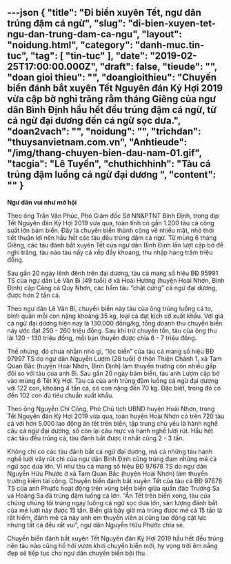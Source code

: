 ---json
{
    "title": "Đi biển xuyên Tết, ngư dân trúng đậm cá ngừ",
    "slug": "di-bien-xuyen-tet-ngu-dan-trung-dam-ca-ngu",
    "layout": "noidung.html",
    "category": "danh-muc.tin-tuc",
    "tag": [
        "tin-tuc"
    ],
    "date": "2019-02-25T17:00:00.000Z",
    "draft": false,
    "tieude": "",
    "doan gioi thieu": "",
    "doangioithieu": "Chuyến biển đánh bắt xuyên Tết Nguyên đán Kỷ Hợi 2019 vừa cập bờ nghỉ trăng rằm tháng Giêng của ngư dân Bình Định hầu hết đều trúng đậm cá ngừ, từ cá ngừ đại dương đến cá ngừ sọc dưa.",
    "doan2vach": "",
    "noidung": "",
    "trichdan": "thuysanvietnam.com.vn",
    "Anhtieude": "/img/thang-chuyen-bien-dau-nam-01.gif",
    "tacgia": "Lê Tuyến",
    "chuthichhinh": "Tàu cá trúng đậm luồng cá ngừ đại dương ",
    "__content__": ""
}
---
<p><strong>Ngư d&acirc;n vui như mở hội</strong></p>

<p>Theo &ocirc;ng Trần Văn Ph&uacute;c, Ph&oacute; Gi&aacute;m đốc Sở NN&amp;PTNT B&igrave;nh Định, trong dịp Tết Nguy&ecirc;n đ&aacute;n Kỷ Hợi 2019 vừa qua, to&agrave;n tỉnh c&oacute; gần 1.200 t&agrave;u c&aacute; c&ocirc;ng suất lớn b&aacute;m biển. Đ&acirc;y l&agrave; chuyến biển th&agrave;nh c&ocirc;ng về nhiều mặt, nhờ thời tiết thuận lợi n&ecirc;n hầu hết c&aacute;c t&agrave;u đều tr&uacute;ng đậm c&aacute; ngừ. Từ m&ugrave;ng 6 th&aacute;ng Gi&ecirc;ng, c&aacute;c t&agrave;u đ&aacute;nh bắt xuy&ecirc;n Tết của ngư d&acirc;n B&igrave;nh Định lần lượt cập bờ để nghỉ trăng, t&agrave;u n&agrave;o t&agrave;u nấy c&aacute; xếp đầy khoang, thu nhập h&agrave;ng trăm triệu đồng.</p>

<p>Sau gần 20 ng&agrave;y l&ecirc;nh đ&ecirc;nh tr&ecirc;n đại dương, t&agrave;u c&aacute; mang số hiệu BĐ 95991 TS của ngư d&acirc;n L&ecirc; Văn Bi (49 tuổi) ở x&atilde; Ho&agrave;i Hương (huyện Ho&agrave;i Nhơn, B&igrave;nh Định) cập Cảng c&aacute; Quy Nhơn, c&aacute;c hầm t&agrave;u &ldquo;chật cứng&rdquo; c&aacute; ngừ đại dương, được hơn 2 tấn c&aacute;.</p>

<p>Theo ngư d&acirc;n L&ecirc; Văn Bi, chuyến biển n&agrave;y t&agrave;u của &ocirc;ng tr&uacute;ng luồng c&aacute; to, b&igrave;nh qu&acirc;n mỗi con nặng khoảng 35 kg, loại c&aacute; đạt k&iacute;ch cỡ xuất khẩu. Với gi&aacute; c&aacute; ngừ đại dương hiện nay l&agrave; 130.000 đồng/kg, tổng doanh thu chuyến biển n&agrave;y ước đạt 250 - 260 triệu đồng. Sau khi trừ chuyến tổn, t&agrave;u của &ocirc;ng thu l&atilde;i 120 - 130 triệu đồng, mỗi bạn thuyền được chia 6 - 7 triệu đồng.</p>

<p>Thế nhưng, đ&oacute; chưa nhằm nh&ograve; g&igrave;, &ldquo;lộc biển&rdquo; của t&agrave;u c&aacute; mang số hiệu BĐ 97997 TS do ngư d&acirc;n Nguyễn Lượm (28 tuổi) ở th&ocirc;n Thiện Ch&aacute;nh 1, x&atilde; Tam Quan Bắc (huyện Ho&agrave;i Nhơn, B&igrave;nh Định) l&agrave;m thuyền trưởng c&ograve;n nhiều gấp đ&ocirc;i so với t&agrave;u của anh Bi. Sau gần 20 ng&agrave;y b&aacute;m biển, t&agrave;u anh Lượm cập bờ v&agrave;o m&ugrave;ng 6 Tết Kỷ Hợi. T&agrave;u c&aacute; của anh tr&uacute;ng đậm luồng c&aacute; ngừ đại dương với 122 con, khoảng 4 tấn c&aacute;, c&oacute; con nặng đến 70 kg. Đặc biệt, trong đ&oacute; c&oacute; đến 102 con đủ ti&ecirc;u chuẩn xuất khẩu.</p>

<p>Theo &ocirc;ng Nguyễn Ch&iacute; C&ocirc;ng, Ph&oacute; Chủ tịch UBND huyện Ho&agrave;i Nhơn, trong Tết Nguy&ecirc;n đ&aacute;n Kỷ Hợi 2019 vừa qua, to&agrave;n huyện Ho&agrave;i Nhơn c&oacute; tr&ecirc;n 720 t&agrave;u c&aacute; với hơn 5.000 lao động ăn tết tr&ecirc;n biển, tập trung chủ yếu l&agrave; h&agrave;nh nghề c&acirc;u c&aacute; ngừ đại dương, số c&ograve;n lại c&acirc;u mực v&agrave; h&agrave;nh nghề lưới r&uacute;t. Hầu hết c&aacute;c t&agrave;u đều tr&uacute;ng c&aacute;, t&agrave;u đ&aacute;nh bắt được &iacute;t nhất cũng 2 - 3 tấn.</p>

<p>Kh&ocirc;ng chỉ c&oacute; c&aacute;c t&agrave;u đ&aacute;nh bắt c&aacute; ngừ đại dương, m&agrave; cả những t&agrave;u h&agrave;nh nghề lưới v&acirc;y r&uacute;t ch&igrave; của ngư d&acirc;n B&igrave;nh Định cũng tr&uacute;ng đạm những mẻ c&aacute; ngừ sọc dưa lớn. V&iacute; như t&agrave;u c&aacute; mang số hiệu BĐ 97678 TS do ngư d&acirc;n Nguyễn Hữu Phước ở x&atilde; Tam Quan Bắc (huyện Ho&agrave;i Nhơn) l&agrave;m thuyền trưởng ki&ecirc;m t&agrave;i c&ocirc;ng. Chuyến biển đ&aacute;nh bắt xuy&ecirc;n Tết của t&agrave;u c&aacute; BĐ 97678 TS của anh Phước hoạt động tr&ecirc;n v&ugrave;ng biển biển giữa quần đảo Trường Sa v&agrave; Ho&agrave;ng Sa đ&atilde; tr&uacute;ng đậm luồng c&aacute; lớn. &ldquo;Ăn Tết tr&ecirc;n biển xong, t&agrave;u của ch&uacute;ng ch&uacute;ng t&ocirc;i tr&uacute;ng ngay luồng c&aacute; ngừ sọc dưa lớn, sản lượng đ&aacute;nh bắt của mẻ lưới n&agrave;y được 15 tấn. Biển giả b&acirc;y giờ m&agrave; tr&uacute;ng được mẻ c&aacute; 15 tấn l&agrave; rất hiếm, đ&aacute;nh mẻ c&aacute; n&agrave;y anh em thuyền vi&ecirc;n ai cũng lao động cật lực nhưng tất cả đều rất vui&rdquo;, ngư d&acirc;n Nguyễn Hữu Phước chia sẻ.</p>

<p>Chuyến biển đ&aacute;nh bắt xuy&ecirc;n Tết Nguy&ecirc;n đ&aacute;n Kỷ Hợi 2019 hầu hết đều tr&uacute;ng n&ecirc;n t&agrave;u n&agrave;o cũng hồ hởi vươn khơi chuyến biển mới, hy vọng trời &ecirc;m nắng đẹp sẽ tiếp tục cho ngư d&acirc;n chuyến biển bội thu.</p>
